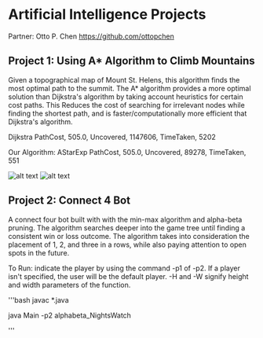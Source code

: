 # Artificial Intelligence Projects

Partner: Otto P. Chen https://github.com/ottopchen

## Project 1: Using A* Algorithm to Climb Mountains

Given a topographical map of Mount St. Helens, this algorithm finds the most optimal path to the summit. The A* algorithm provides a more optimal solution than Dijkstra's algorithm by taking account heuristics for certain cost paths. This Reduces the cost of searching for irrelevant nodes while finding the shortest path, and is faster/computationally more efficient that Dijkstra's algorithm. 

Dijkstra
PathCost, 505.0, Uncovered, 1147606, TimeTaken, 5202

Our Algorithm: AStarExp
PathCost, 505.0, Uncovered, 89278, TimeTaken, 551

![alt text](https://github.com/sdzharkov/Artificial-intelligence-Projects/blob/master/ASTAR-ToDistribute/Dijkstra.png)
![alt text](https://github.com/sdzharkov/Artificial-intelligence-Projects/blob/master/ASTAR-ToDistribute/Astar.png)

## Project 2: Connect 4 Bot

A connect four bot built with with the min-max algorithm and alpha-beta pruning. The algorithm searches deeper into the game tree until finding a consistent win or loss outcome. The algorithm takes into consideration the placement of 1, 2, and three in a rows, while also paying attention to open spots in the future. 

To Run: indicate the player by using the command -p1 of -p2. If a player isn't specified, the user will be the default player. -H and -W signify height and width parameters of the function. 

'''bash
javac *.java

java Main -p2 alphabeta_NightsWatch

'''